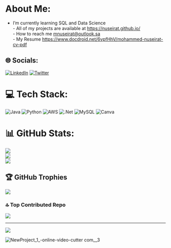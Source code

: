 #  About Me:
 - I’m currently learning SQL and Data Science<br> - All of my projects are available at https://nuseirat.github.io/<br> - How to reach me mnuseirat@outlook.sa<br> - My Resume https://www.docdroid.net/6vpfHhV/mohammed-nuseirat-cv-pdf<br>


## 🌐 Socials:
[![LinkedIn](https://img.shields.io/badge/LinkedIn-%230077B5.svg?logo=linkedin&logoColor=white)](https://linkedin.com/in/mohammednuseirat) [![Twitter](https://img.shields.io/badge/Twitter-%231DA1F2.svg?logo=Twitter&logoColor=white)](https://twitter.com/MohaNuseirat) 

# 💻 Tech Stack:
![Java](https://img.shields.io/badge/java-%23ED8B00.svg?style=for-the-badge&logo=openjdk&logoColor=white) ![Python](https://img.shields.io/badge/python-3670A0?style=for-the-badge&logo=python&logoColor=ffdd54) ![AWS](https://img.shields.io/badge/AWS-%23FF9900.svg?style=for-the-badge&logo=amazon-aws&logoColor=white) ![.Net](https://img.shields.io/badge/.NET-5C2D91?style=for-the-badge&logo=.net&logoColor=white) ![MySQL](https://img.shields.io/badge/mysql-%2300000f.svg?style=for-the-badge&logo=mysql&logoColor=white) ![Canva](https://img.shields.io/badge/Canva-%2300C4CC.svg?style=for-the-badge&logo=Canva&logoColor=white)
# 📊 GitHub Stats:
![](https://github-readme-stats.vercel.app/api?username=nuseirat&theme=dark&hide_border=false&include_all_commits=false&count_private=false)<br/>
![](https://github-readme-streak-stats.herokuapp.com/?user=nuseirat&theme=dark&hide_border=false)<br/>
![](https://github-readme-stats.vercel.app/api/top-langs/?username=nuseirat&theme=dark&hide_border=false&include_all_commits=false&count_private=false&layout=compact)

## 🏆 GitHub Trophies
![](https://github-profile-trophy.vercel.app/?username=nuseirat&theme=radical&no-frame=false&no-bg=true&margin-w=4)

### 🔝 Top Contributed Repo
![](https://github-contributor-stats.vercel.app/api?username=nuseirat&limit=5&theme=dark&combine_all_yearly_contributions=true)

---
[![](https://visitcount.itsvg.in/api?id=nuseirat&icon=0&color=0)](https://visitcount.itsvg.in)

![NewProject_1_-_online-video-cutter com__3_](https://github.com/nuseirat/jkl-/assets/130251088/148c949f-5644-4dbc-ab91-5f471ccb1ff3)


<!-- Proudly created with GPRM ( https://gprm.itsvg.in ) -->
